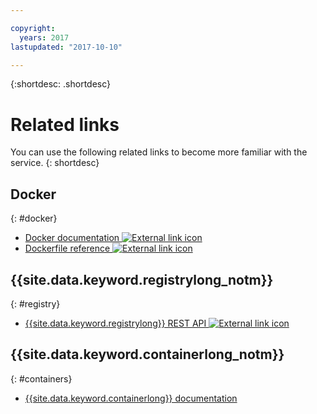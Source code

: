 ```yaml
---

copyright:
  years: 2017
lastupdated: "2017-10-10"

---
```


{:shortdesc: .shortdesc}


# Related links

You can use the following related links to become more familiar with the service.
{: shortdesc}

## Docker
{: #docker}

<ul>
<li><a href="https://docs.docker.com/engine/" target="_blank">Docker documentation <img src="../../icons/launch-glyph.svg" alt="External link icon"></a>
<li><a href="http://docs.docker.com/engine/reference/builder/" target="_blank">Dockerfile reference <img src="../../icons/launch-glyph.svg" alt="External link icon"></a>
</ul>

## {{site.data.keyword.registrylong_notm}}
{: #registry}

<ul>
<li><a href="https://registry.ng.bluemix.net/api/doc/" target="_blank">{{site.data.keyword.registrylong}} REST API <img src="../../icons/launch-glyph.svg" alt="External link icon"></a>
</ul>

## {{site.data.keyword.containerlong_notm}}
{: #containers}

* [{{site.data.keyword.containerlong}} documentation](../../containers/container_index.html)

